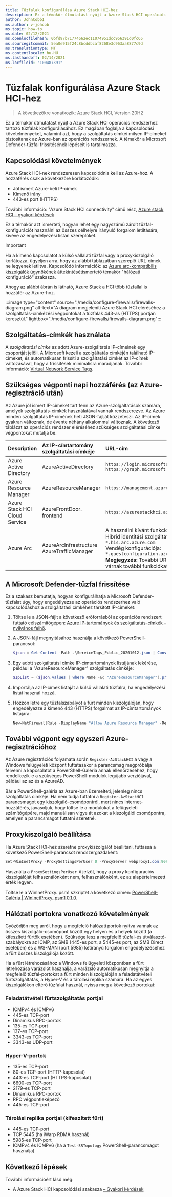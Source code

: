 ```yaml
---
title: Tűzfalak konfigurálása Azure Stack HCI-hez
description: Ez a témakör útmutatást nyújt a Azure Stack HCI operációs rendszerhez tartozó tűzfalak konfigurálásához.
author: JohnCobb1
ms.author: v-johcob
ms.topic: how-to
ms.date: 02/12/2021
ms.openlocfilehash: 0bfd97b71774662ec11074951dcc956391d0fc65
ms.sourcegitcommit: 5ea0e915f24c8bcddbcaf8268e3c963aa8877c9d
ms.translationtype: MT
ms.contentlocale: hu-HU
ms.lasthandoff: 02/14/2021
ms.locfileid: "100487391"
---
```

# <a name="configure-firewalls-for-azure-stack-hci"></a>Tűzfalak konfigurálása Azure Stack HCI-hez

>A következőkre vonatkozik: Azure Stack HCI, Version 20H2

Ez a témakör útmutatást nyújt a Azure Stack HCI operációs rendszerhez tartozó tűzfalak konfigurálásához. Ez magában foglalja a kapcsolódási követelményeket, valamint azt, hogy a szolgáltatás címkéi milyen IP-címeket biztosítanak az Azure-ban az operációs rendszernek. A témakör a Microsoft Defender-tűzfal frissítésének lépéseit is tartalmazza.

## <a name="connectivity-requirements"></a>Kapcsolódási követelmények
Azure Stack HCI-nek rendszeresen kapcsolódnia kell az Azure-hoz. A hozzáférés csak a következőre korlátozódik:
- Jól ismert Azure-beli IP-címek
- Kimenő irány
- 443-es port (HTTPS)

További információ: "Azure Stack HCI connectivity" című rész, [Azure stack HCI – gyakori kérdések](../faq.md)

Ez a témakör azt ismerteti, hogyan lehet egy nagyszámú zárolt tűzfal-konfigurációt használni az összes célhelyre irányuló forgalom letiltására, kivéve az engedélyezési listán szereplőket.

   >[!IMPORTANT]
   > Ha a kimenő kapcsolatot a külső vállalati tűzfal vagy a proxykiszolgáló korlátozza, ügyeljen arra, hogy az alábbi táblázatban szereplő URL-címek ne legyenek letiltva. Kapcsolódó információk: az [Azure arc-kompatibilis kiszolgálók ügynökének áttekintését](/azure/azure-arc/servers/agent-overview#networking-configuration)ismertető témakör "hálózati konfiguráció" szakasza.


Ahogy az alábbi ábrán is látható, Azure Stack a HCI több tűzfallal is hozzáfér az Azure-hoz.

:::image type="content" source="./media/configure-firewalls/firewalls-diagram.png" alt-text="A diagram megjeleníti Azure Stack HCI eléréséhez a szolgáltatás-címkézési végpontokat a tűzfalak 443-as (HTTPS) portján keresztül." lightbox="./media/configure-firewalls/firewalls-diagram.png":::

## <a name="working-with-service-tags"></a>Szolgáltatás-címkék használata
A *szolgáltatási címke* az adott Azure-szolgáltatás IP-címeinek egy csoportját jelöli. A Microsoft kezeli a szolgáltatás címkéjén található IP-címeket, és automatikusan frissíti a szolgáltatási címkét az IP-címek változásával, hogy a frissítések minimálisra maradjanak. További információ: [Virtual Network Service Tags](/azure/virtual-network/service-tags-overview).

## <a name="required-endpoint-daily-access-after-azure-registration"></a>Szükséges végponti napi hozzáférés (az Azure-regisztráció után)
Az Azure jól ismert IP-címeket tart fenn az Azure-szolgáltatások számára, amelyek szolgáltatás-címkék használatával vannak rendszerezve. Az Azure minden szolgáltatás IP-címének heti JSON-fájlját közzéteszi. Az IP-címek gyakran változnak, de évente néhány alkalommal változnak. A következő táblázat az operációs rendszer eléréséhez szükséges szolgáltatási címke végpontokat mutatja be.

| Description                   | Az IP-címtartomány szolgáltatási címkéje  | URL-cím                                                                                 |
| :-----------------------------| :-----------------------  | :---------------------------------------------------------------------------------- |
| Azure Active Directory        | AzureActiveDirectory      | `https://login.microsoftonline.com`<br> `https://graph.microsoft.com`               |
| Azure Resource Manager        | AzureResourceManager      | `https://management.azure.com`                        |
| Azure Stack HCI Cloud Service | AzureFrontDoor. frontend   | `https://azurestackhci.azurefd.net` |
| Azure Arc                     | AzureArcInfrastructure<br> AzureTrafficManager | A használni kívánt funkcióktól függ:<br> Hibrid identitási szolgáltatás: `*.his.arc.azure.com`<br> Vendég konfigurációja: `*.guestconfiguration.azure.com`<br> **Megjegyzés:** További URL-címek várnak további funkciókat. |

## <a name="update-microsoft-defender-firewall"></a>A Microsoft Defender-tűzfal frissítése
Ez a szakasz bemutatja, hogyan konfigurálhatja a Microsoft Defender-tűzfalat úgy, hogy engedélyezze az operációs rendszerhez való kapcsolódáshoz a szolgáltatási címkéhez társított IP-címeket:

1. Töltse le a JSON-fájlt a következő erőforrásból az operációs rendszert futtató célszámítógépen: [Azure IP-tartományok és szolgáltatás-címkék – nyilvános felhő](https://www.microsoft.com/download/details.aspx?id=56519).

1. A JSON-fájl megnyitásához használja a következő PowerShell-parancsot:

    ```powershell
    $json = Get-Content -Path .\ServiceTags_Public_20201012.json | ConvertFrom-Json
    ```

1. Egy adott szolgáltatási címke IP-címtartományok listájának lekérése, például a "AzureResourceManager" szolgáltatás címkéje:

    ```powershell
    $IpList = ($json.values | where Name -Eq "AzureResourceManager").properties.addressPrefixes
    ```

1. Importálja az IP-címek listáját a külső vállalati tűzfalra, ha engedélyezési listát használ hozzá.

1. Hozzon létre egy tűzfalszabályot a fürt minden kiszolgálóján, hogy engedélyezze a kimenő 443 (HTTPS) forgalmat az IP-címtartományok listájára:

    ```powershell
    New-NetFirewallRule -DisplayName "Allow Azure Resource Manager" -RemoteAddress $IpList -Direction Outbound -LocalPort 443 -Protocol TCP -Action Allow -Profile Any -Enabled True
    ```

## <a name="additional-endpoint-for-one-time-azure-registration"></a>További végpont egy egyszeri Azure-regisztrációhoz
Az Azure regisztrációs folyamata során `Register-AzStackHCI` a vagy a Windows felügyeleti központ futtatásakor a parancsmag megpróbálja felvenni a kapcsolatot a PowerShell-Galéria annak ellenőrzéséhez, hogy rendelkezik-e a szükséges PowerShell-modulok legújabb verziójával, például az az és a AzureAD.

Bár a PowerShell-galéria az Azure-ban üzemelteti, jelenleg nincs szolgáltatás címkéje. Ha nem tudja futtatni a `Register-AzStackHCI` parancsmagot egy kiszolgáló-csomópontról, mert nincs internet-hozzáférés, javasoljuk, hogy töltse le a modulokat a felügyeleti számítógépére, majd manuálisan vigye át azokat a kiszolgálói csomópontra, amelyen a parancsmagot futtatni szeretné.

## <a name="set-up-a-proxy-server"></a>Proxykiszolgáló beállítása
Ha Azure Stack HCI-hez szeretne proxykiszolgálót beállítani, futtassa a következő PowerShell-parancsot rendszergazdaként:

```powershell
Set-WinInetProxy -ProxySettingsPerUser 0 -ProxyServer webproxy1.com:9090
```

Használja a `ProxySettingsPerUser 0` jelzőt, hogy a proxy konfigurációs kiszolgálóját felhasználónként nem, felhasználónként, ez az alapértelmezett érték legyen. 

Töltse le a WinInetProxy. psm1 szkriptet a következő címen: [PowerShell-Galéria | WinInetProxy. psm1 0.1.0](https://www.powershellgallery.com/packages/WinInetProxy/0.1.0/Content/WinInetProxy.psm1).

## <a name="network-port-requirements"></a>Hálózati portokra vonatkozó követelmények
Győződjön meg arról, hogy a megfelelő hálózati portok nyitva vannak az összes kiszolgáló-csomópont között egy helyen és a helyek között (a kifeszített fürtök esetében). Szüksége lesz a megfelelő tűzfal-és útválasztó-szabályokra az ICMP, az SMB (445-es port, a 5445-es port, az SMB Direct esetében) és a WS-MAN (port 5985) kétirányú forgalom engedélyezéséhez a fürt összes kiszolgálója között.

Ha a fürt létrehozásához a Windows felügyeleti központban a fürt létrehozása varázslót használja, a varázsló automatikusan megnyitja a megfelelő tűzfal-portokat a fürt minden kiszolgálóján a feladatátvételi fürtszolgáltatás, a Hyper-V és a tárolási replika számára. Ha az egyes kiszolgálókon eltérő tűzfalat használ, nyissa meg a következő portokat:

### <a name="failover-clustering-ports"></a>Feladatátvételi fürtszolgáltatás portjai
- ICMPv4 és ICMPv6
- 445-es TCP-port
- Dinamikus RPC-portok
- 135-es TCP-port
- 137-es TCP-port
- 3343-es TCP-port
- 3343-es UDP-port

### <a name="hyper-v-ports"></a>Hyper-V-portok
- 135-es TCP-port
- 80-es TCP-port (HTTP-kapcsolat)
- 443-es TCP-port (HTTPS-kapcsolat)
- 6600-es TCP-port
- 2179-es TCP-port
- Dinamikus RPC-portok
- RPC végpontleképező
- 445-es TCP-port

### <a name="storage-replica-ports-stretched-cluster"></a>Tárolási replika portjai (kifeszített fürt)
- 445-es TCP-port
- TCP 5445 (ha iWarp RDMA használ)
- 5985-es TCP-port
- ICMPv4 és ICMPv6 (ha a `Test-SRTopology` PowerShell-parancsmagot használja)

## <a name="next-steps"></a>Következő lépések
További információért lásd még:
- A Azure Stack HCI kapcsolódási szakasza [– Gyakori kérdések](../faq.md)